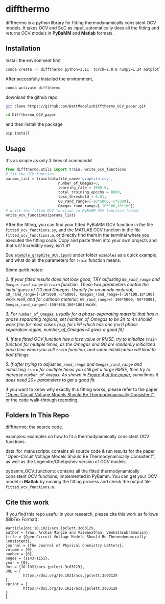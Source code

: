 # diffthermo
diffthermo is a python library for fitting thermodynamically consistent OCV models. It takes OCV and SoC as input, automatically does all the fitting and returns OCV models in **PyBaMM** and **Matlab** formats. 


## Installation 
Install the environment first
```bash
conda create -n diffthermo python=3.11  torch=2.0.0 numpy=1.24 matplotlib pandas
```
After succesfully installed the environment, 
```bash
conda activate diffthermo 
```
download the github repo
```bash
git clone https://github.com/BattModels/Diffthermo_OCV_paper.git
```
```bash
cd Diffthermo_OCV_paper
```
and then install the package
```bash
pip install .
```

## Usage
It's as simple as only 3 lines of commands!
```python
from diffthermo.utils import train, write_ocv_functions
# fit the OCV function
params_list = train(datafile_name='graphite.csv', 
                        number_of_Omegas=6, 
                        learning_rate = 1000.0, 
                        total_training_epochs = 8000,
                        loss_threshold = 0.01,
                        G0_rand_range=[-10*5000,-5*5000], 
                        Omegas_rand_range=[-10*100,10*100])
# write the fitted OCV function in PyBaMM OCV function format
write_ocv_functions(params_list)
```
After the fitting, you can find your fitted PyBaMM OCV function in the file `fitted_ocv_functions.py`, and the MATLAB OCV function in the file `fitted_ocv_functions.m`, or directly find them in the terminal where you executed the fitting code. Copy and paste them into your own projects and that's it! Incredibly easy, isn't it?

See [`example_graphite_OCV.ipynb`](examples/Fit_graphite_OCV/example_graphite_OCV.ipynb) under folder `examples` as a quick example, and what do all the parameters for `train` function means. 

*Some quick notes:*

*2. If your fitted results does not look good, TRY adjusting `G0_rand_range` and `Omegas_rand_range` in `train` function. These two parameters control the initial guess of G0 and Omegas.* *Usually for an anode material,* `G0_rand_range=[-10*5000,-5*5000], Omegas_rand_range=[-10*100,10*100]` work well, *and for cathode material,* `G0_rand_range=[-100*5000,-50*5000], Omegas_rand_range=[-100*100,100*100]` work. 

*3. For* `number_of_Omegas`, *usually for a phase-separating material that has n phase separating regions, set number_of_Omegas to be 2n to 4n should work fine for most cases (e.g. for LFP which has one (n=1) phase separation region, number_of_Omegas=4 gives a good fit)*

*4. If the fitted OCV function has a loss value or RMSE, try to initialize `train` function for mutiple times, as the Omegas and G0 are randomly initialized each time when you call `train` function, and some initialization will lead to bad fittings*

*5. If after trying to adjust `G0_rand_range` and `Omegas_rand_range` and initializing `train` for multiple times you still get a large RMSE, then try to increase `number_of_Omegas`. As shown in [Figure 4 of the paper](https://pubs.acs.org/doi/10.1021/acs.jpclett.3c03129), sometimes it does need 20+ parameters to get a good fit.*

If you want to know why exactly this fitting works, please refer to the paper ["Open-Circuit Voltage Models Should Be Thermodynamically Consistent"](https://pubs.acs.org/doi/10.1021/acs.jpclett.3c03129), or the code walk-through [recording](https://drive.google.com/file/d/1PhCyvpmG28VjrClAviWHXVTnlqQScGIM/view?usp=sharing). 


## Folders In This Repo
diffthermo: the source code. 

examples: examples on how to fit a thermodynamically consistent OCV functions. 

data_for_manuscripts: contains all source code & run results for the paper "Open-Circuit Voltage Models Should Be Thermodynamically Consistent", as well as the Legendre/Chebyshev version of OCV models.

pybamm_OCV_functions: contains all the fitted thermodynamically consistent OCV functions, implemented in PyBamm. You can get your OCV model in **Matlab** by running the fitting process and check the output file `fitted_ocv_functions.m`.


## Cite this work
If you find this repo useful in your research, please cite this work as follows (BibTex Format):
```
@article{doi:10.1021/acs.jpclett.3c03129,
author = {Yao, Archie Mingze and Viswanathan, Venkatasubramanian},
title = {Open-Circuit Voltage Models Should Be Thermodynamically Consistent},
journal = {The Journal of Physical Chemistry Letters},
volume = {0},
number = {0},
pages = {1143-1151},
year = {0},
doi = {10.1021/acs.jpclett.3c03129},
URL = { 
        https://doi.org/10.1021/acs.jpclett.3c03129
},
eprint = { 
        https://doi.org/10.1021/acs.jpclett.3c03129
}
}
```




